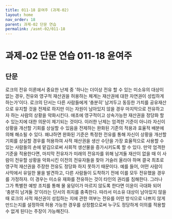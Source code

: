 ```yaml
---
title: 011-18 윤여주 (과제-02)
layout: home
nav_order: 18
parent: 과제-02 단문 연습
permalink: /asmt-02/011-18
---
```


# 과제-02 단문 연습 011-18 윤여주 

## 단문

로크의 전유 이론에서 중요한 난제 중 '하나는 더이상 전유 할 수 있는 미소유의 대상이 없는 경우, 전유와 영구적 재산권을 허용하는 체계는 재산권에 대한 자연권이 성립하게 하는가'이다. 
로크의 단서는 다른 사람들에게 ‘충분히’ 남겨두고 동등한 가치를 공유재산으로 유지할 것을 전제로 하지만 이는 자원이 남아있지 않을 경우 마지막으로 전유하고자 하는 사람의 상황을 악화시킨다. 애초에 영구적이고 상속가능한 재산권을 정당화 할 수 있는지에 대한 의문이 제기되는 것이다. 이러한 난제는 엄격한 기준이 아니라 자신이 상황을 개선할 기회를 상실할 수 있음을 전제하는 완화된 기준의 적용과 효율적 배분에 의해 해소될 수 있다. 왜냐하면 완화된 기준은 특정한 전유를 통해 자신이 상황을 개선할 기회를 상실할 경우를 허용하여 사적 재산권을 생산 수단을 가장 효율적으로 사용할 수 있는 사람들의 손에 맡김으로써 사회적 생산물을 증가시키도록 할 수 있다. 만약 엄격한 기준을 적용한다면, 마지막 전유자가 미래의 전유자를 위해 남겨둘 재산이 없을 때 이 사람이 전유할 상황을 악화시킨 이전의 전유자들을 찾아 거슬러 올라야 하며 결국 최초로 영구적 재산권을 주장한 전유도 정당화 하지 못하기 때문이다. 예를 들어, 어떤 사람이 사막에서 유일한 물을 발견하고, 다른 사람들이 도착하기 전에 이를 모두 전유했을 경우를 가정하자. 이 경우는 미소유 재화를 전유하는 것이 타인의 권리를 침해한다. 그러나 그가 특별한 예방 조치를 통해 물 웅덩이가 마르지 않도록 한다면 이윤이 극대화 되어 ‘충분히 남겨둘 것’이라는 단서의 취지를 충족한다. 따라서 미소유 대상이 남아있지 않을때 로크의 사적 재산권이 성립하는 지에 관한 여부는 전유를 어떤 방식으로 나쁘지 않게 만드는지를 설정하여 허용 가능한 경우를 상정함으로써 누구도 정당하게 이의를 적용할 수 없게 된다는 주장이 가능해진다.


